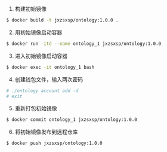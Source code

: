 1. 构建初始镜像

```bash
$ docker build -t jxzsxsp/ontology:1.0.0 .
```

2. 用初始镜像启动容器

```bash
$ docker run -itd --name ontology_1 jxzsxsp/ontology:1.0.0
```

3. 进入初始镜像启动容器

```bash
$ docker exec -it ontology_1 bash
```

4. 创建钱包文件，输入两次密码

```bash
# ./ontology account add -d
# exit
```

5. 重新打包初始镜像

```bash
$ docker commit ontology_1 jxzsxsp/ontology:1.0.0
```

6. 将初始镜像发布到远程仓库

```bash
$ docker push jxzsxsp/ontology:1.0.0
```